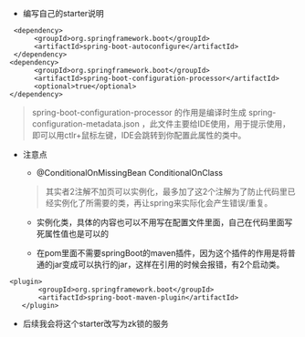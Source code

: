 * 编写自己的starter说明

```
 <dependency>
      <groupId>org.springframework.boot</groupId>
      <artifactId>spring-boot-autoconfigure</artifactId>
 </dependency>
<dependency>
      <groupId>org.springframework.boot</groupId>
      <artifactId>spring-boot-configuration-processor</artifactId>
      <optional>true</optional>
</dependency>   
 ```
 
 >spring-boot-configuration-processor 的作用是编译时生成 spring-configuration-metadata.json ，此文件主要给IDE使用，用于提示使用，即可以用ctlr+鼠标左键，IDE会跳转到你配置此属性的类中。
 
 * 注意点
 
     * @ConditionalOnMissingBean ConditionalOnClass
     
     > 其实者2注解不加页可以实例化，最多加了这2个注解为了防止代码里已经实例化了所需要的类，再让spring来实际化会产生错误/重复。
     
     * 实例化类，具体的内容也可以不用写在配置文件里面，自己在代码里面写死属性值也是可以的
     
     * 在pom里面不需要springBoot的maven插件，因为这个插件的作用是将普通的jar变成可以执行的jar，这样在引用的时候会报错，有2个启动类。
     
 ```
 <plugin>
        <groupId>org.springframework.boot</groupId>
        <artifactId>spring-boot-maven-plugin</artifactId>
    </plugin>
 ```
 
 * 后续我会将这个starter改写为zk锁的服务